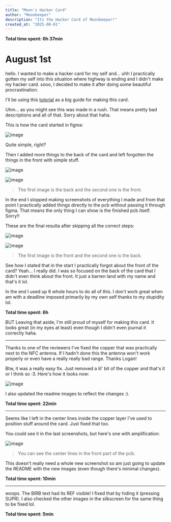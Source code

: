 ```yaml
---
title: "Moon's Hacker Card"
author: "Moonbeeper"
description: "Its the Hacker Card of Moonbeeper!"
created_at: "2025-08-01"
---
```


**Total time spent: 6h 37min**

# August 1st

hello. I wanted to make a hacker card for my self and... uhh I practically gotten my self into this situation where highway is ending and I didn't make my hacker card. sooo, I decided to make it after doing some beautiful procrastination.

I'll be using this [tutorial](https://jams.hackclub.com/jam/hacker-card) as a big guide for making this card.

Uhm... as you might see this was made in a rush. That means pretty bad descriptions and all of that. Sorry about that haha.

This is how the card started in figma:

![image](.github/images/1.png)

Quite simple, right?

Then I added more things to the back of the card and left forgotten the things in the front with simple stuff.

![image](.github/images/2.png)

![image](.github/images/3.png)
> The first image is the back and the second one is the front.

In the end I stopped making screenshots of everything I made and from that point I practically added things directly to the pcb without passing it through figma. That means the only thing I can show is the finished pcb itself. Sorry!!

These are the final resulta after skipping all the correct steps:

![image](.github/images/4.png)

![image](.github/images/5.png)
> The first image is the front and the second one is the back.

See how I stated that in the start I practically forgot about the front of the card? Yeah... I really did. I was so focused on the back of the card that I didn't even think about the front. It just a barren land with my name and that's it lol.

In the end I used up 6 whole hours to do all of this. I don't work great when am with a deadline imposed primarily by my own self thanks to my stupidity lol.

**Total time spent: 6h**

BUT Leaving that aside, I'm still proud of myself for making this card. It looks great (in my eyes at least) even though I didn't even journal it correctly haha.

---

Thanks to one of the reviewers I've fixed the copper that was practically next to the NFC antenna. If I hadn't done this the antenna won't work properly or even have a really really bad range. Thanks Logan!

Btw, it was a really easy fix. Just removed a lil' bit of the copper and that's it or I think so :3. Here's how it looks now:

![image](.github/images/6.png)

I also updated the readme images to reflect the changes :).

**Total time spent: 22min**

---

Seems like I left in the center lines inside the copper layer I've used to position stuff around the card. Just fixed that too.

You could see it in the last screenshots, but here's one with amplification:

![image](.github/images/10.png)
> You can see the center lines in the front part of the pcb.

This doesn't really need a whole new screenshot so am just going to update the README with the new images (even though there's minimal changes).

**Total time spent: 10min**

---

woops. The BIRB text had its REF visible! I fixed that by hiding it (pressing SUPR). I also checked the other images in the silkscreen for the same thing to be fixed lol.

**Total time spent: 5min**
